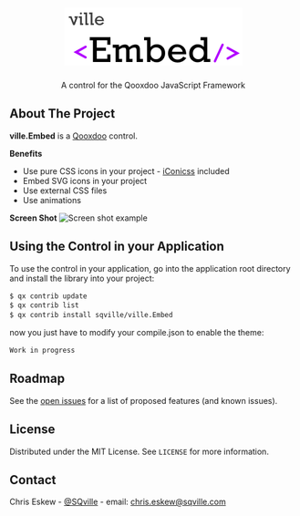 <!-- PROJECT LOGO -->
<br />
<p align="center">
  <a href="https://github.com/sqville/ville.Embed">
    <img src="ville_Embed.png" alt="Logo">
  </a>

  <h3 align="center"></h3>

  <p align="center">
    A control for the Qooxdoo JavaScript Framework
  </p>
</p>

<!-- ABOUT THE PROJECT -->
## About The Project

**ville.Embed** is a [Qooxdoo](https://qooxdoo.org/) control.

**Benefits**
* Use pure CSS icons in your project - [iConicss](https://github.com/Viglino/iconicss) included
* Embed SVG icons in your project
* Use external CSS files
* Use animations

**Screen Shot**
<img src="ville_Clean_Form.PNG" alt="Screen shot example">


<!-- GETTING STARTED -->
## Using the Control in your Application
To use the control in your application, go into the application root directory and install the library into your project:
```sh
$ qx contrib update
$ qx contrib list
$ qx contrib install sqville/ville.Embed
```
now you just have to modify your compile.json to enable the theme:
```sh
Work in progress
```

<!-- ROADMAP -->
## Roadmap

See the [open issues](https://github.com/github_username/repo_name/issues) for a list of proposed features (and known issues).


<!-- LICENSE -->
## License

Distributed under the MIT License. See `LICENSE` for more information.



<!-- CONTACT -->
## Contact

Chris Eskew - [@SQville](https://twitter.com/SQville) - email: chris.eskew@sqville.com